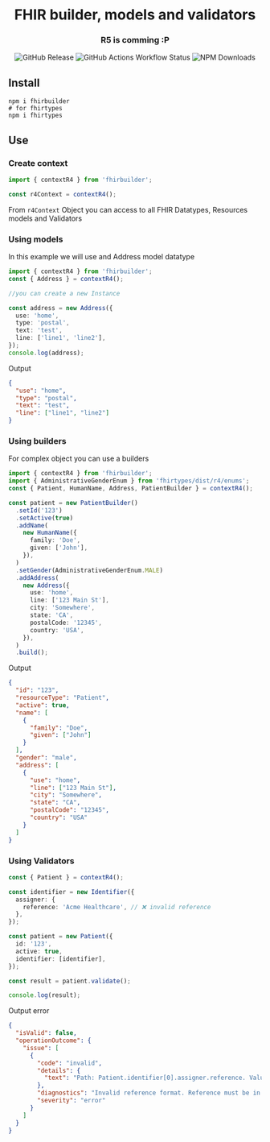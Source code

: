 <h1 align="center" style="border-bottom: none;">FHIR builder, models and validators</h1>
<h3 align="center">R5 is comming :P</h3>
<p align="center">
<!--
  <a href="https://github.com/semantic-release/semantic-release/actions/workflows/test.yml">
    <img alt="Build states" src="https://github.com/semantic-release/semantic-release/actions/workflows/test.yml/badge.svg">
  </a>
  -->

  <img alt="GitHub Release" src="https://img.shields.io/github/v/release/robertoAraneda/fhir-builder">
<img alt="GitHub Actions Workflow Status" src="https://img.shields.io/github/actions/workflow/status/robertoAraneda/fhir-builder/publish.yml">
  <img alt="NPM Downloads" src="https://img.shields.io/npm/dw/fhirbuilder">
</p>

## Install

```shell
npm i fhirbuilder
# for fhirtypes
npm i fhirtypes
```

## Use

### Create context

```ts
import { contextR4 } from 'fhirbuilder';

const r4Context = contextR4();
```

From `r4Context` Object you can access to all FHIR Datatypes, Resources models and Validators

### Using models

In this example we will use and Address model datatype

```ts
import { contextR4 } from 'fhirbuilder';
const { Address } = contextR4();

//you can create a new Instance

const address = new Address({
  use: 'home',
  type: 'postal',
  text: 'test',
  line: ['line1', 'line2'],
});
console.log(address);
```

Output

```json
{
  "use": "home",
  "type": "postal",
  "text": "test",
  "line": ["line1", "line2"]
}
```

### Using builders

For complex object you can use a builders

```ts
import { contextR4 } from 'fhirbuilder';
import { AdministrativeGenderEnum } from 'fhirtypes/dist/r4/enums';
const { Patient, HumanName, Address, PatientBuilder } = contextR4();

const patient = new PatientBuilder()
  .setId('123')
  .setActive(true)
  .addName(
    new HumanName({
      family: 'Doe',
      given: ['John'],
    }),
  )
  .setGender(AdministrativeGenderEnum.MALE)
  .addAddress(
    new Address({
      use: 'home',
      line: ['123 Main St'],
      city: 'Somewhere',
      state: 'CA',
      postalCode: '12345',
      country: 'USA',
    }),
  )
  .build();
```

Output

```json
{
  "id": "123",
  "resourceType": "Patient",
  "active": true,
  "name": [
    {
      "family": "Doe",
      "given": ["John"]
    }
  ],
  "gender": "male",
  "address": [
    {
      "use": "home",
      "line": ["123 Main St"],
      "city": "Somewhere",
      "state": "CA",
      "postalCode": "12345",
      "country": "USA"
    }
  ]
}
```

### Using Validators

```ts
const { Patient } = contextR4();

const identifier = new Identifier({
  assigner: {
    reference: 'Acme Healthcare', // ❌ invalid reference
  },
});

const patient = new Patient({
  id: '123',
  active: true,
  identifier: [identifier],
});

const result = patient.validate();

console.log(result);
```

Output error

```json
{
  "isValid": false,
  "operationOutcome": {
    "issue": [
      {
        "code": "invalid",
        "details": {
          "text": "Path: Patient.identifier[0].assigner.reference. Value: Acme Healthcare"
        },
        "diagnostics": "Invalid reference format. Reference must be in the format 'ResourceType/ResourceId'.",
        "severity": "error"
      }
    ]
  }
}
```
